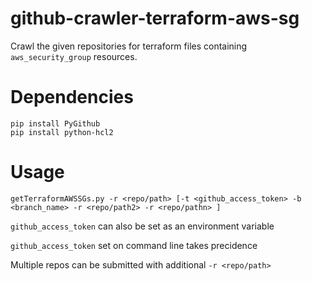 # github-crawler-terraform-aws-sg
 Crawl the given repositories for terraform files containing `aws_security_group` resources.

# Dependencies
```
pip install PyGithub
pip install python-hcl2
```
# Usage 
```
getTerraformAWSSGs.py -r <repo/path> [-t <github_access_token> -b <branch_name> -r <repo/path2> -r <repo/pathn> ]
```

`github_access_token` can also be set as an environment variable

`github_access_token` set on command line takes precidence

Multiple repos can be submitted with additional `-r <repo/path>`

